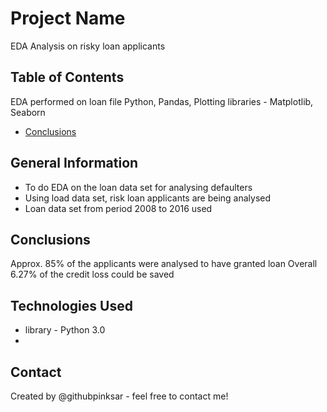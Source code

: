 # Project Name
EDA Analysis on risky loan applicants

## Table of Contents
EDA performed on loan file
Python, Pandas, Plotting libraries - Matplotlib, Seaborn
* [Conclusions](#conclusions)

## General Information
- To do EDA on the loan data set for analysing defaulters 
- Using load data set, risk loan applicants are being analysed
- Loan data set from period 2008 to 2016 used

## Conclusions
Approx. 85% of the applicants were analysed to have granted loan
Overall 6.27% of the credit loss could be saved

## Technologies Used
- library - Python 3.0
- 
## Contact
Created by @githubpinksar - feel free to contact me!
